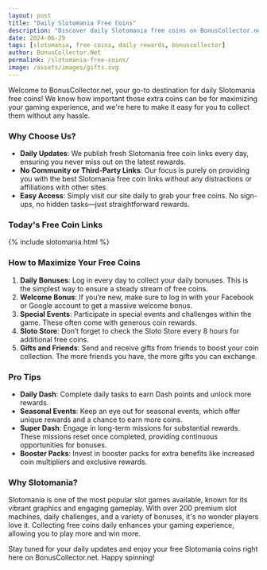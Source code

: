 ```yaml
---
layout: post
title: "Daily Slotomania Free Coins"
description: "Discover daily Slotomania free coins on BonusCollector.net! Get the latest links and tips to maximize your rewards and enhance your gaming experience. No sign-ups, just free coins every day."
date: 2024-06-29
tags: [slotomania, free coins, daily rewards, bonuscollector]
author: BonusCollector.Net
permalink: /slotomania-free-coins/
image: /assets/images/gifts.svg
---
```


Welcome to BonusCollector.net, your go-to destination for daily Slotomania free coins! We know how important those extra coins can be for maximizing your gaming experience, and we're here to make it easy for you to collect them without any hassle.

### Why Choose Us?

- **Daily Updates**: We publish fresh Slotomania free coin links every day, ensuring you never miss out on the latest rewards.
- **No Community or Third-Party Links**: Our focus is purely on providing you with the best Slotomania free coin links without any distractions or affiliations with other sites.
- **Easy Access**: Simply visit our site daily to grab your free coins. No sign-ups, no hidden tasks—just straightforward rewards.

### Today's Free Coin Links

{% include slotomania.html %}

### How to Maximize Your Free Coins

1. **Daily Bonuses**: Log in every day to collect your daily bonuses. This is the simplest way to ensure a steady stream of free coins.
2. **Welcome Bonus**: If you’re new, make sure to log in with your Facebook or Google account to get a massive welcome bonus.
3. **Special Events**: Participate in special events and challenges within the game. These often come with generous coin rewards.
4. **Sloto Store**: Don’t forget to check the Sloto Store every 8 hours for additional free coins.
5. **Gifts and Friends**: Send and receive gifts from friends to boost your coin collection. The more friends you have, the more gifts you can exchange.

### Pro Tips

- **Daily Dash**: Complete daily tasks to earn Dash points and unlock more rewards.
- **Seasonal Events**: Keep an eye out for seasonal events, which offer unique rewards and a chance to earn more coins.
- **Super Dash**: Engage in long-term missions for substantial rewards. These missions reset once completed, providing continuous opportunities for bonuses.
- **Booster Packs**: Invest in booster packs for extra benefits like increased coin multipliers and exclusive rewards.

### Why Slotomania?

Slotomania is one of the most popular slot games available, known for its vibrant graphics and engaging gameplay. With over 200 premium slot machines, daily challenges, and a variety of bonuses, it's no wonder players love it. Collecting free coins daily enhances your gaming experience, allowing you to play more and win more.

Stay tuned for your daily updates and enjoy your free Slotomania coins right here on BonusCollector.net. Happy spinning!